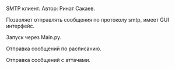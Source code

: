 SMTP клиент.
Автор: Ринат Сакаев.

Позволяет отправлять сообщения по протоколу smtp, имеет GUI интерфейс.

Запуск через Main.py.

Отправка сообщений по расписанию.

Отправка сообщений с аттачами.
